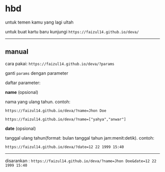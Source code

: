 # hbd
untuk temen kamu yang lagi ultah

untuk buat kartu baru kunjungi `https://faizul14.github.io/deva/`

---

## manual

cara pakai: `https://faizul14.github.io/deva/?params`

ganti `params` dengan parameter


daftar parameter:

**name** (opsional)

nama yang ulang tahun. contoh:

`https://faizul14.github.io/deva/?name=Jhon Doe`

`https://faizul14.github.io/deva/?name=["yahya","anwar"]`


**date** (opsional)

tanggal ulang tahun(format: bulan tanggal tahun jam:menit:detik). contoh:

`https://faizul14.github.io/deva/?date=12 22 1999 15:40`


---

disarankan : `https://faizul14.github.io/deva/?name=Jhon Doe&date=12 22 1999 15:40`

